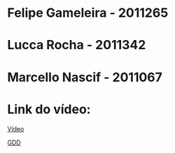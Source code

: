 # Felipe Gameleira - 2011265
# Lucca Rocha - 2011342
# Marcello Nascif - 2011067

# Link do vídeo:
[Vídeo](https://youtu.be/HAF7_11BXOk)

[GDD](https://github.com/Professor-Augusto-Baffa/projeto-desenvolvimento-de-games-central/blob/main/GDD.pdf)

